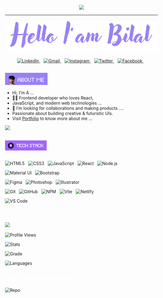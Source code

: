 <!-- Typing + Slow Deleting Effect with Quotes (Fira Code Font, Instant Restart) -->
<p align="center">
  <a href="#">
    <img src="https://readme-typing-svg.demolab.com?font=Fira+Code&weight=450&size=20&duration=5200&pause=0&color=9a80f8&center=true&vCenter=true&width=800&lines=%22Learning%2C+Living%2C+and+Leveling+up.%22&letterSpacing=2&deleteSpeed=150" />
  </a>
</p>
<hr>
<div align="center">
  <img src="https://raw.githubusercontent.com/byllzz/byllzz/main/headerbanner.png" alt="Profile Header" />
</div>

<!-- 🚀 Social Links -->
<p align="center">

<a href="https://www.linkedin.com/in/YOUR_LINKEDIN/" target="_blank">
  <img src="https://cdn.jsdelivr.net/gh/simple-icons/simple-icons/icons/linkedin.svg" alt="LinkedIn" width="35"/>
</a>&nbsp;&nbsp;
<a href="mailto:YOUR_EMAIL@gmail.com" target="_blank">
  <img src="https://cdn.jsdelivr.net/gh/simple-icons/simple-icons/icons/gmail.svg" alt="Gmail" width="35"/>
</a>&nbsp;&nbsp;
<a href="https://www.instagram.com/YOUR_INSTAGRAM/" target="_blank">
  <img src="https://cdn.jsdelivr.net/gh/simple-icons/simple-icons/icons/instagram.svg" alt="Instagram" width="35"/>
</a>&nbsp;&nbsp;
<a href="https://twitter.com/YOUR_TWITTER" target="_blank">
  <img src="https://cdn.jsdelivr.net/gh/simple-icons/simple-icons/icons/twitter.svg" alt="Twitter" width="35"/>
</a>&nbsp;&nbsp;
<a href="https://www.facebook.com/YOUR_FACEBOOK/" target="_blank">
  <img src="https://cdn.jsdelivr.net/gh/simple-icons/simple-icons/icons/facebook.svg" alt="Facebook" width="35"/>
</a>&nbsp;&nbsp;
<!-- <a href="https://github.com/byllzz" target="_blank" title="Portfolio">
  <img src="https://github.com/byllzz.png" width="40" title="My GitHub"/>
</a>-->
</p>
</br>

<!--About me Banner-->
  <img src="https://raw.githubusercontent.com/byllzz/byllzz/main/banner5.png" alt="banner5" title="About Me" width="140px" height="40px" /> 
</br>
<ul>
  <li>Hi, I’m A ...</li>
  <li>👨‍💻 Frontend developer who loves React,</li>
  <li>JavaScript, and modern web technologies ...</li>
  <li>💞️ I’m looking for collaborations and making products ....</li>
   <li>Passionate about building creative & futuristic UIs.</li>
  <li>Visit <a href="#">Portfolio</a> to know more about me ...</li>
</ul>
<p align="left">
  <a href="https://github.com/byllzz">
    <img src="https://img.shields.io/github/followers/byllzz?label=Follow%20Me&style=social" />
  </a>
</p>
</br>
<!--Tech Stack Banner -->
  <img src="https://raw.githubusercontent.com/byllzz/byllzz/main/banner4.png" alt="banner4" title="My Skills" width="137px" height="33px" /> </br></br>
<!-- 🚀 Tech Logos -->
<p align="left">
  <!-- Row 1: Core Web Tech -->
  <img src="https://cdn.jsdelivr.net/gh/devicons/devicon/icons/html5/html5-original.svg" width="35" title="HTML5"/> &nbsp;
  <img src="https://cdn.jsdelivr.net/gh/devicons/devicon/icons/css3/css3-original.svg" width="35" title="CSS3"/> &nbsp;
  <img src="https://cdn.jsdelivr.net/gh/devicons/devicon/icons/javascript/javascript-original.svg" width="35" title="JavaScript"/> &nbsp;
  <img src="https://cdn.jsdelivr.net/gh/devicons/devicon/icons/react/react-original.svg" width="35" title="React"/> &nbsp;
  <img src="https://cdn.jsdelivr.net/gh/devicons/devicon/icons/nodejs/nodejs-original.svg" width="35" title="Node.js"/> &nbsp;
  <br/>

  <!-- Row 2: UI Frameworks -->
  <img src="https://cdn.jsdelivr.net/gh/devicons/devicon/icons/materialui/materialui-original.svg" width="35" title="Material UI"/> &nbsp;
  <img src="https://cdn.jsdelivr.net/gh/devicons/devicon/icons/bootstrap/bootstrap-original.svg" width="35" title="Bootstrap"/>
  <br/>

  <!-- Row 3: Design Tools -->
  <img src="https://skillicons.dev/icons?i=figma" width="35" title="Figma"/> &nbsp;
  <img src="https://cdn.jsdelivr.net/gh/devicons/devicon/icons/photoshop/photoshop-plain.svg" width="35" title="Photoshop"/> &nbsp;
  <img src="https://cdn.jsdelivr.net/gh/devicons/devicon/icons/illustrator/illustrator-plain.svg" width="35" title="Illustrator"/>
  <br/>
  
  <!-- Row 4: Dev Tools -->
  <img src="https://cdn.jsdelivr.net/gh/devicons/devicon/icons/git/git-original.svg" width="35" title="Git"/> &nbsp;
  <img src="https://cdn.jsdelivr.net/gh/devicons/devicon/icons/github/github-original.svg" width="35" title="GitHub"/> &nbsp;
  <img src="https://cdn.jsdelivr.net/gh/devicons/devicon/icons/npm/npm-original-wordmark.svg" width="35" title="NPM"/> &nbsp;
  <img src="https://cdn.jsdelivr.net/gh/devicons/devicon/icons/vite/vite-original.svg" width="35" title="Vite"/> &nbsp;
  <img src="https://cdn.jsdelivr.net/gh/devicons/devicon/icons/netlify/netlify-original.svg" width="35" title="Netlify"/>
  <br/>

  <!-- Row 5: Editors & Extras -->
  <img src="https://cdn.jsdelivr.net/gh/devicons/devicon/icons/vscode/vscode-original.svg" width="35" title="VS Code"/> &nbsp;
</p>
</br>
</br>

<!-- GitHub Stats Title -->
<p align="left">
  <img src="https://img.shields.io/badge/GITHUB%20STATS-000000?style=for-the-badge&logo=github&logoColor=white&logoWidth=25" />
</p>


![Profile Views](https://komarev.com/ghpvc/?username=byllzz&label=Profile%20views&color=blueviolet&style=flat)

![Stats](https://github-readme-stats.vercel.app/api?username=byllzz&show_icons=false&theme=dark&count_private=true)

![Grade](https://github-profile-summary-cards.vercel.app/api/cards/productive-time?username=byllzz&theme=dark)


![Languages](https://github-readme-stats.vercel.app/api/top-langs/?username=byllzz&layout=compact&theme=dark)

<h2><font color="white"> Top Contributed Repo</font></h2>

![Repo](https://github-contributor-stats.vercel.app/api?username=byllzz&limit=2&theme=dark&combine_all_yearly_contributions=true)

